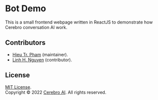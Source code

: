 # Bot Demo
This is a small frontend webpage written in ReactJS to demonstrate how Cerebro conversation AI work.
## Contributors
* [Hieu Tr. Pham](https://github.com/hieupth) (maintainer).
* [Linh H. Nguyen](https://github.com/linhhuunguyen) (contributor).
## License
[MIT License](https://github.com/crblab/botdemo/blob/main/LICENSE). <br>
Copyright &copy; 2022 [Cerebro AI](https://github.com/crblab). All rights reserved.